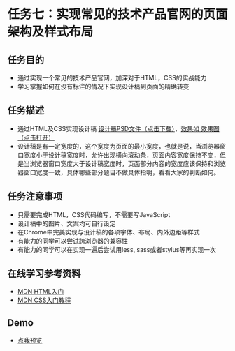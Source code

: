 任务七：实现常见的技术产品官网的页面架构及样式布局
==================================

## 任务目的

- 通过实现一个常见的技术产品官网，加深对于HTML，CSS的实战能力
- 学习掌握如何在没有标注的情况下实现设计稿到页面的精确转变

## 任务描述

- 通过HTML及CSS实现设计稿 [设计稿PSD文件（点击下载）](http://7xrp04.com1.z0.glb.clouddn.com/task_1_7_1.psd)，[效果如 效果图（点击打开）](http://7xrp04.com1.z0.glb.clouddn.com/task_1_7_2.jpg)
- 设计稿是有一定宽度的，这个宽度为页面的最小宽度，也就是说，当浏览器窗口宽度小于设计稿宽度时，允许出现横向滚动条，页面内容宽度保持不变，但是当浏览器窗口宽度大于设计稿宽度时，页面部分内容的宽度应该保持和浏览器窗口宽度一致，具体哪些部分题目不做具体指明，看看大家的判断如何。

## 任务注意事项

- 只需要完成HTML，CSS代码编写，不需要写JavaScript
- 设计稿中的图片、文案均可自行设定
- 在Chrome中完美实现与设计稿的各项字体、布局、内外边距等样式
- 有能力的同学可以尝试跨浏览器的兼容性
- 有能力的同学可以在实现一遍后尝试用less, sass或者stylus等再实现一次

## 在线学习参考资料

- [MDN HTML入门](https://developer.mozilla.org/zh-CN/docs/Web/Guide/HTML/Introduction) 
- [MDN CSS入门教程](https://developer.mozilla.org/zh-CN/docs/Web/Guide/CSS/Getting_started)

## Demo

- [点我预览](http://htmlpreview.github.io/?https://github.com/Jecyu/ife-baidu-2017/blob/master/xiaowei-college/task-07/index.html)


